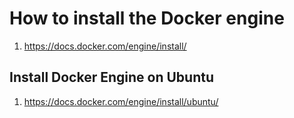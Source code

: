# How to install the Docker engine
1. https://docs.docker.com/engine/install/

## Install Docker Engine on Ubuntu
1. https://docs.docker.com/engine/install/ubuntu/
